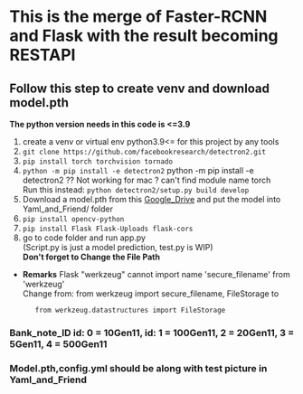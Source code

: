 # This is the merge of Faster-RCNN and Flask with the result becoming RESTAPI

## Follow this step to create venv and download model.pth

**The python version needs in this code is <=3.9**

1. create a venv or virtual env python3.9<= for this project by any tools
2. `git clone https://github.com/facebookresearch/detectron2.git`
3. `pip install torch torchvision tornado`
4. `python -m pip install -e detectron2`
   python -m pip install -e detectron2 ?? Not working for mac ? can't find module name torch  
   Run this instead: `python detectron2/setup.py build develop`
5. Download a model.pth from this [Google_Drive](https://drive.google.com/drive/folders/1MBk-m1igazL-uVFpjUKbL8pynuPNpZ2V?usp=sharing) and put the model into Yaml_and_Friend/ folder
6. `pip install opencv-python`
7. `pip install Flask Flask-Uploads flask-cors`
8. go to code folder and run app.py  
   (Script.py is just a model prediction, test.py is WIP)  
    **Don't forget to Change the File Path**

- **Remarks**
  Flask "werkzeug" cannot import name 'secure_filename' from 'werkzeug'  
  Change from: from werkzeug import secure_filename, FileStorage to
  ```from werkzeug.utils import secure_filename
     from werkzeug.datastructures import FileStorage
  ```

### Bank_note_ID id: 0 = 10Gen11, id: 1 = 100Gen11, 2 = 20Gen11, 3 = 5Gen11, 4 = 500Gen11

### Model.pth,config.yml should be along with test picture in Yaml_and_Friend
